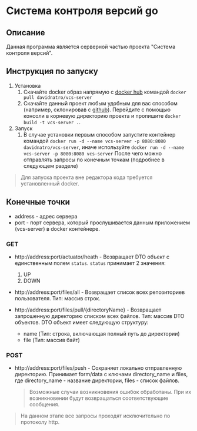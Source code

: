 # Система контроля версий go

## Описание

Данная программа является серверной частью проекта "Система контроля версий".

## Инструкция по запуску

1. Установка
    1. Скачайте docker образ напрямую
       с [docker hub](https://hub.docker.com/repository/docker/davidnatro/vcs-server/general)
       командой ```docker pull davidnatro/vcs-server```
    2. Скачайте данный проект любым удобным для вас способом (например, склонировав
       с [github](https://github.com/HSE-VersionControlSystem/vcs-server)).
       Перейдите
       с помощью консоли в корневую директорию проекта и
       пропишите ```docker build -t vcs-server .```.
2. Запуск
    1. В случае установки первым способом запустите контейнер
       командой ```docker run -d --name vcs-server -p 8080:8080 davidnatro/vcs-server```, иначе
       используйте ```docker run -d --name vcs-server -p 8080:8080 vcs-server```
       После чего можно отправлять запросы по конечным точкам (подробнее в следующем разделе)

> Для запуска проекта вне редактора кода требуется установленный docker.

## Конечные точки

- address - адрес сервера
- port - порт сервера, который прослушивается данным приложением (vcs-server) в docker контейнере.

### GET

* http://address:port/actuator/heath - Возвращает DTO объект с единственным
  полем ```status```. ```status``` принимает 2 значения:
    1. UP
    2. DOWN

* http://address:port/files/all - Возвращает список всех репозиториев пользователя. Тип: массив
  строк.
* http://address:port/files/pull/{directoryName} - Возвращает запрошенную директорию списком всех
  файлов. Тип: массив DTO объектов.
  DTO объект имеет следующую структуру:
    - name (Тип: строка, включающая полный путь до директории)
    - file (Тип: массив байт)

### POST

* http://address:port/files/push - Сохраняет локально отправленную директорию. Принимает form/data с
  ключами directory_name и files, где directory_name - название директории, files - список файлов.

  > Возможные случаи возникновения ошибок обработаны. При их возникновении будут возвращаться
  соответствующие сообщения.

> На данном этапе все запросы проходят исключительно по протоколу http.